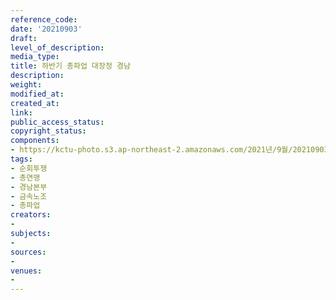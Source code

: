 ```yaml
---
reference_code: 
date: '20210903'
draft: 
level_of_description: 
media_type: 
title: 하반기 총파업 대장정 경남
description: 
weight: 
modified_at: 
created_at: 
link: 
public_access_status: 
copyright_status: 
components:
- https://kctu-photo.s3.ap-northeast-2.amazonaws.com/2021년/9월/20210903-하반기+총파업+대장정+경남_순회투쟁_총연맹_경남본부_금속노조_총파업/404035_61200_159.jpg
tags:
- 순회투쟁
- 총연맹
- 경남본부
- 금속노조
- 총파업
creators:
- 
subjects:
- 
sources:
- 
venues:
- 
---
```

